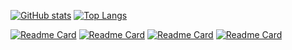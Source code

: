 [![GitHub stats](https://stats-eosin.vercel.app/api?username=joaorafaelm&show_icons=true&title_color=fff&icon_color=79ff97&text_color=9f9f9f&bg_color=00000000&hide_border=true&count_private=true&disable_animations=true&hide_rank=true)]()
[![Top Langs](https://stats-eosin.vercel.app/api/top-langs/?username=joaorafaelm&show_icons=true&hide=jupyter%20notebook&title_color=fff&icon_color=79ff97&text_color=9f9f9f&bg_color=00000000&hide_border=true&count_private=true&disable_animations=true&langs_count=10&layout=compact)]()

[![Readme Card](https://stats-eosin.vercel.app/api/pin/?username=joaorafaelm&repo=dotfiles&&title_color=fff&icon_color=79ff97&text_color=9f9f9f&bg_color=00000000&hide_border=true&count_private=true&disable_animations=true)](https://github.com/joaorafaelm/dotfiles)
[![Readme Card](https://stats-eosin.vercel.app/api/pin/?username=joaorafaelm&repo=freqtrade-heroku&&title_color=fff&icon_color=79ff97&text_color=9f9f9f&bg_color=00000000&hide_border=true&count_private=true&disable_animations=true)](https://github.com/joaorafaelm/freqtrade-heroku)
[![Readme Card](https://stats-eosin.vercel.app/api/pin/?username=p-zombie&repo=freqtrade&&title_color=fff&icon_color=79ff97&text_color=9f9f9f&bg_color=00000000&hide_border=true&count_private=true&disable_animations=true)](https://github.com/p-zombie/freqtrade)
[![Readme Card](https://stats-eosin.vercel.app/api/pin/?username=joaorafaelm&repo=karnaugh&&title_color=fff&icon_color=79ff97&text_color=9f9f9f&bg_color=00000000&hide_border=true&count_private=true&disable_animations=true)](https://github.com/joaorafaelm/karnaugh)
